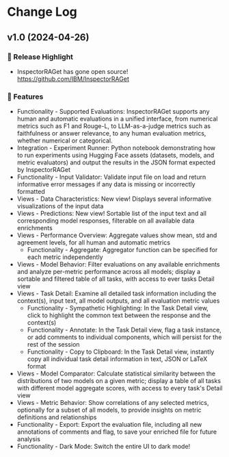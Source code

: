# Change Log

## v1.0 (2024-04-26)


### 🚀 Release Highlight

- InspectorRAGet has gone open source! https://github.com/IBM/InspectorRAGet
 
### 💅 Features


- Functionality - Supported Evaluations: InspectorRAGet supports any human and automatic evaluations in a unified interface, from numerical metrics such as F1 and Rouge-L, to LLM-as-a-judge metrics such as faithfulness or answer relevance, to any human evaluation metrics, whether numerical or categorical.
- Integration - Experiment Runner: Python notebook demonstrating how to run experiments using Hugging Face assets (datasets, models, and metric evaluators) and output the results in the JSON format expected by InspectorRAGet
- Functionality - Input Validator: Validate input file on load and return informative error messages if any data is missing or incorrectly formatted
- Views - Data Characteristics: New view! Displays several informative visualizations of the input data
- Views - Predictions: New view! Sortable list of the input text and all corresponding model responses, filterable on all available data enrichments
- Views - Performance Overview: Aggregate values show mean, std and agreement levels, for all human and automatic metrics
  - Functionality - Aggregate: Aggregator function can be specified for each metric independently
- Views - Model Behavior: Filter evaluations on any available enrichments and analyze per-metric performance across all models; display a sortable and filtered table of all tasks, with access to ever tasks Detail view
- Views - Task Detail: Examine all detailed task information including the context(s), input text, all model outputs, and all evaluation metric values
  - Functionality - Sympathetic Highlighting: In the Task Detail view, click to highlight the common text between the response and the context(s)
  - Functionality - Annotate: In the Task Detail view, flag a task instance, or add comments to individual components, which will persist for the rest of the session
  - Functionality - Copy to Clipboard: In the Task Detail view, instantly copy all individual task detail information in text, JSON or LaTeX format
- Views - Model Comparator: Calculate statistical similarity between the distributions of two models on a given metric; display a table of all tasks with different model aggregate scores, with access to every task's Detail view
- Views - Metric Behavior: Show correlations of any selected metrics, optionally for a subset of all models, to provide insights on metric definitions and relationships
- Functionality - Export: Export the evaluation file, including all new annotations of comments and flag, to save your enriched file for future analysis
- Functionality - Dark Mode: Switch the entire UI to dark mode!
